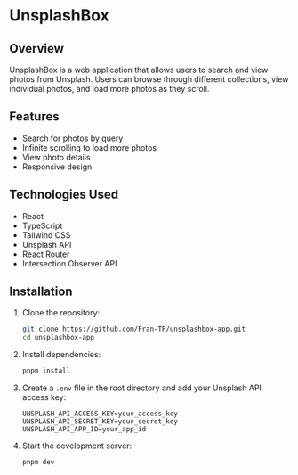 # UnsplashBox

## Overview

UnsplashBox is a web application that allows users to search and view photos from Unsplash. Users can browse through different collections, view individual photos, and load more photos as they scroll.

## Features

- Search for photos by query
- Infinite scrolling to load more photos
- View photo details
- Responsive design

## Technologies Used

- React
- TypeScript
- Tailwind CSS
- Unsplash API
- React Router
- Intersection Observer API

## Installation

1. Clone the repository:
   ```bash
   git clone https://github.com/Fran-TP/unsplashbox-app.git
   cd unsplashbox-app
   ```
2. Install dependencies:
   ```bash
   pnpm install
   ```
3. Create a `.env` file in the root directory and add your Unsplash API access key:
   ```env
   UNSPLASH_API_ACCESS_KEY=your_access_key
   UNSPLASH_API_SECRET_KEY=your_secret_key
   UNSPLASH_API_APP_ID=your_app_id
   ```
4. Start the development server:
   ```bash
   pnpm dev
   ```
